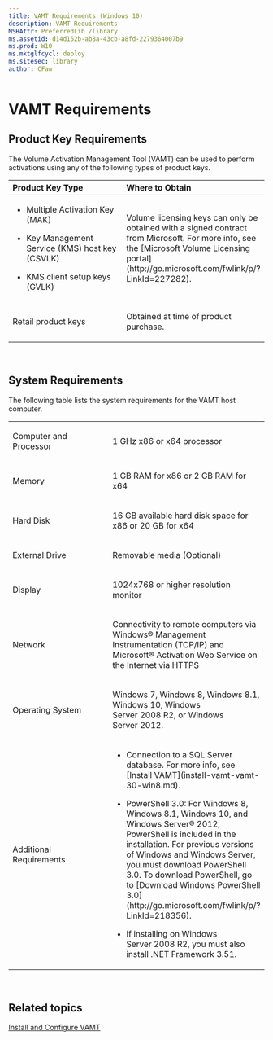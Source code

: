 ```yaml
---
title: VAMT Requirements (Windows 10)
description: VAMT Requirements
MSHAttr: PreferredLib /library
ms.assetid: d14d152b-ab8a-43cb-a8fd-2279364007b9
ms.prod: W10
ms.mktglfcycl: deploy
ms.sitesec: library
author: CFaw
---
```


# VAMT Requirements


## Product Key Requirements


The Volume Activation Management Tool (VAMT) can be used to perform activations using any of the following types of product keys.

<table>
<colgroup>
<col width="50%" />
<col width="50%" />
</colgroup>
<thead>
<tr class="header">
<th align="left">Product Key Type</th>
<th align="left">Where to Obtain</th>
</tr>
</thead>
<tbody>
<tr class="odd">
<td align="left"><ul>
<li><p>Multiple Activation Key (MAK)</p></li>
<li><p>Key Management Service (KMS) host key (CSVLK)</p></li>
<li><p>KMS client setup keys (GVLK)</p></li>
</ul></td>
<td align="left"><p>Volume licensing keys can only be obtained with a signed contract from Microsoft. For more info, see the [Microsoft Volume Licensing portal](http://go.microsoft.com/fwlink/p/?LinkId=227282).</p></td>
</tr>
<tr class="even">
<td align="left"><p>Retail product keys</p></td>
<td align="left"><p>Obtained at time of product purchase.</p></td>
</tr>
</tbody>
</table>

 

## System Requirements


The following table lists the system requirements for the VAMT host computer.

<table>
<colgroup>
<col width="50%" />
<col width="50%" />
</colgroup>
<tbody>
<tr class="odd">
<td align="left"><p>Computer and Processor</p></td>
<td align="left"><p>1 GHz x86 or x64 processor</p></td>
</tr>
<tr class="even">
<td align="left"><p>Memory</p></td>
<td align="left"><p>1 GB RAM for x86 or 2 GB RAM for x64</p></td>
</tr>
<tr class="odd">
<td align="left"><p>Hard Disk</p></td>
<td align="left"><p>16 GB available hard disk space for x86 or 20 GB for x64</p></td>
</tr>
<tr class="even">
<td align="left"><p>External Drive</p></td>
<td align="left"><p>Removable media (Optional)</p></td>
</tr>
<tr class="odd">
<td align="left"><p>Display</p></td>
<td align="left"><p>1024x768 or higher resolution monitor</p></td>
</tr>
<tr class="even">
<td align="left"><p>Network</p></td>
<td align="left"><p>Connectivity to remote computers via Windows® Management Instrumentation (TCP/IP) and Microsoft® Activation Web Service on the Internet via HTTPS</p></td>
</tr>
<tr class="odd">
<td align="left"><p>Operating System</p></td>
<td align="left"><p>Windows 7, Windows 8, Windows 8.1, Windows 10, Windows Server 2008 R2, or Windows Server 2012.</p></td>
</tr>
<tr class="even">
<td align="left"><p>Additional Requirements</p></td>
<td align="left"><ul>
<li><p>Connection to a SQL Server database. For more info, see [Install VAMT](install-vamt-vamt-30-win8.md).</p></li>
<li><p>PowerShell 3.0: For Windows 8, Windows 8.1, Windows 10, and Windows Server® 2012, PowerShell is included in the installation. For previous versions of Windows and Windows Server, you must download PowerShell 3.0. To download PowerShell, go to [Download Windows PowerShell 3.0](http://go.microsoft.com/fwlink/p/?LinkId=218356).</p></li>
<li><p>If installing on Windows Server 2008 R2, you must also install .NET Framework 3.51.</p></li>
</ul></td>
</tr>
</tbody>
</table>

 

## Related topics


[Install and Configure VAMT](install-and-configure-vamt-vamt-30-win8.md)

 

 





